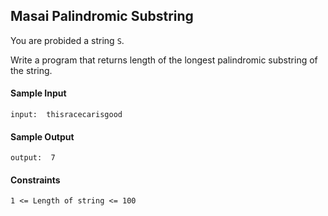 ## **Masai Palindromic Substring**

You are probided a string `S`.

Write a program that returns length of the longest palindromic substring of the string.

#### **Sample Input**
    input:  thisracecarisgood

#### **Sample Output**
    output:  7

#### **Constraints**
    1 <= Length of string <= 100